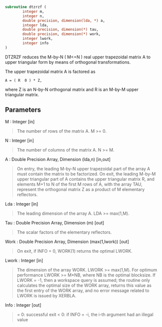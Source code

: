 ```fortran
subroutine dtzrzf (
		integer m,
		integer n,
		double precision, dimension(lda, *) a,
		integer lda,
		double precision, dimension(*) tau,
		double precision, dimension(*) work,
		integer lwork,
		integer info
)
```

 DTZRZF reduces the M-by-N ( M<=N ) real upper trapezoidal matrix A
 to upper triangular form by means of orthogonal transformations.

 The upper trapezoidal matrix A is factored as

    A = ( R  0 ) * Z,

 where Z is an N-by-N orthogonal matrix and R is an M-by-M upper
 triangular matrix.

## Parameters
M : Integer [in]
> The number of rows of the matrix A.  M >= 0.

N : Integer [in]
> The number of columns of the matrix A.  N >= M.

A : Double Precision Array, Dimension (lda,n) [in,out]
> On entry, the leading M-by-N upper trapezoidal part of the
> array A must contain the matrix to be factorized.
> On exit, the leading M-by-M upper triangular part of A
> contains the upper triangular matrix R, and elements M+1 to
> N of the first M rows of A, with the array TAU, represent the
> orthogonal matrix Z as a product of M elementary reflectors.

Lda : Integer [in]
> The leading dimension of the array A.  LDA >= max(1,M).

Tau : Double Precision Array, Dimension (m) [out]
> The scalar factors of the elementary reflectors.

Work : Double Precision Array, Dimension (max(1,lwork)) [out]
> On exit, if INFO = 0, WORK(1) returns the optimal LWORK.

Lwork : Integer [in]
> The dimension of the array WORK.  LWORK >= max(1,M).
> For optimum performance LWORK >= M*NB, where NB is
> the optimal blocksize.
> If LWORK = -1, then a workspace query is assumed; the routine
> only calculates the optimal size of the WORK array, returns
> this value as the first entry of the WORK array, and no error
> message related to LWORK is issued by XERBLA.

Info : Integer [out]
> = 0:  successful exit
> < 0:  if INFO = -i, the i-th argument had an illegal value

